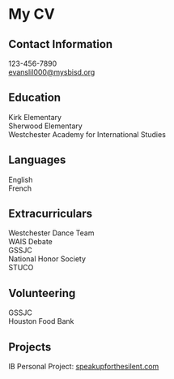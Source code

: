 # My CV
## Contact Information
123-456-7890 <br>
evanslil000@mysbisd.org <br>
## Education
Kirk Elementary <br>
Sherwood Elementary <br>
Westchester Academy for International Studies <br>
## Languages
English <br>
French <br>
## Extracurriculars
Westchester Dance Team <br>
WAIS Debate <br>
GSSJC <br>
National Honor Society <br>
STUCO <br>
## Volunteering
GSSJC <br>
Houston Food Bank <br>
## Projects
IB Personal Project: <a href="speakupforthesilent.com">speakupforthesilent.com</a> <br>
